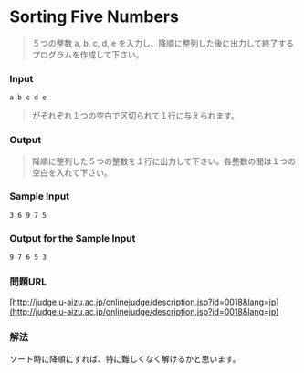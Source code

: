 # Sorting Five Numbers
> ５つの整数 a, b, c, d, e を入力し、降順に整列した後に出力して終了するプログラムを作成して下さい。

### Input
    a b c d e

>がそれぞれ１つの空白で区切られて１行に与えられます。

### Output
> 降順に整列した５つの整数を１行に出力して下さい。各整数の間は１つの空白を入れて下さい。

### Sample Input
    3 6 9 7 5

### Output for the Sample Input
    9 7 6 5 3

### 問題URL
[http://judge.u-aizu.ac.jp/onlinejudge/description.jsp?id=0018&lang=jp](http://judge.u-aizu.ac.jp/onlinejudge/description.jsp?id=0018&lang=jp)

### 解法
ソート時に降順にすれば、特に難しくなく解けるかと思います。